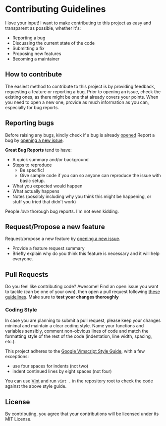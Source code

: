 # Contributing Guidelines

I love your input! I want to make contributing to this project as easy and
transparent as possible, whether it's:

- Reporting a bug
- Discussing the current state of the code
- Submitting a fix
- Proposing new features
- Becoming a maintainer

<!--=========================================================================-->

## How to contribute
The easiest method to contribute to this project is by providing feedback,
requesting a feature or reporting a bug.  Prior to opening an issue, check the
existing ones, as there might be one that already covers your points.  When
you need to open a new one, provide as much information as you can, especially
for bug reports.

<!--=========================================================================-->

## Reporting bugs
Before raising any bugs, kindly check if a bug is already [opened](https://github.com/sridharsridha/darkvim/issues)
Report a bug by [opening a new issue](https://github.com/sridharsridha/darkvim/issues/new?template=bug_report.md).

**Great Bug Reports** tend to have:

- A quick summary and/or background
- Steps to reproduce
  - Be specific!
  - Give sample code if you can so anyone can reproduce the issue with basic setup.
- What you expected would happen
- What actually happens
- Notes (possibly including why you think this might be happening, or stuff you tried that didn't work)

People *love* thorough bug reports. I'm not even kidding.

<!--=========================================================================-->

## Request/Propose a new feature
Request/propose a new feature by [opening a new issue](https://github.com/sridharsridha/darkvim/issues/new?template=feature_request.md).

- Provide a feature request summary
- Briefly explain why do you think this feature is necessary and it will help everyone.

<!--=========================================================================-->

## Pull Requests

Do you feel like contributing code?  Awesome! Find an open issue you want to
tackle (can be one of your own), then open a pull request following [these
guidelines][pr-guidelines].  Make sure to **test your changes thoroughly**

<!--=========================================================================-->

### Coding Style

In case you are planning to submit a pull request, please keep your changes
minimal and maintain a clear coding style.  Name your functions and variables
sensibly, comment non-obvious lines of code and match the formatting style of
the rest of the code (indentation, line width, spacing, etc.).

This project adheres to the [Google Vimscript Style Guide][style-guide], with a
few exceptions:
* use four spaces for indents (not two)
* indent continued lines by eight spaces (not four)

You can use [Vint][vint] and run `vint .` in the repository root to check the
code against the above style guide.

<!--=========================================================================-->

## License
By contributing, you agree that your contributions will be licensed under its MIT License.

<!--=========================================================================-->

[pr-guidelines]: https://opensource.guide/how-to-contribute/#opening-a-pull-request
[style-guide]: https://google.github.io/styleguide/vimscriptguide.xml
[vint]: https://github.com/Vimjas/vint

